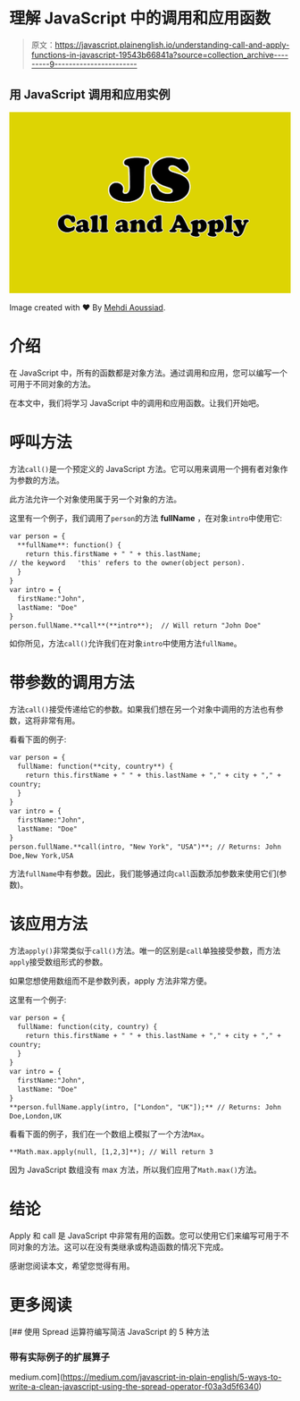 # 理解 JavaScript 中的调用和应用函数

> 原文：<https://javascript.plainenglish.io/understanding-call-and-apply-functions-in-javascript-19543b66841a?source=collection_archive---------9----------------------->

## 用 JavaScript 调用和应用实例

![](img/49070bc1c84100b12787a0c2dee7a0e2.png)

Image created with ❤️️ By [Mehdi Aoussiad](https://mehdiouss315.medium.com/).

# 介绍

在 JavaScript 中，所有的函数都是对象方法。通过调用和应用，您可以编写一个可用于不同对象的方法。

在本文中，我们将学习 JavaScript 中的调用和应用函数。让我们开始吧。

# 呼叫方法

方法`call()`是一个预定义的 JavaScript 方法。它可以用来调用一个拥有者对象作为参数的方法。

此方法允许一个对象使用属于另一个对象的方法。

这里有一个例子，我们调用了`person`的方法 **fullName** ，在对象`intro`中使用它:

```
var person = {
  **fullName**: function() {
    return this.firstName + " " + this.lastName; 
// the keyword   'this' refers to the owner(object person).
  }
}
var intro = {
  firstName:"John",
  lastName: "Doe"
}
person.fullName.**call**(**intro**);  // Will return "John Doe"
```

如你所见，方法`call()`允许我们在对象`intro`中使用方法`fullName`。

# 带参数的调用方法

方法`call()`接受传递给它的参数。如果我们想在另一个对象中调用的方法也有参数，这将非常有用。

看看下面的例子:

```
var person = {
  fullName: function(**city, country**) {
    return this.firstName + " " + this.lastName + "," + city + "," + country;
  }
}
var intro = {
  firstName:"John",
  lastName: "Doe"
}
person.fullName.**call(intro, "New York", "USA")**; // Returns: John Doe,New York,USA
```

方法`fullName`中有参数。因此，我们能够通过向`call`函数添加参数来使用它们(参数)。

# 该应用方法

方法`apply()`非常类似于`call()`方法。唯一的区别是`call`单独接受参数，而方法`apply`接受数组形式的参数。

如果您想使用数组而不是参数列表，apply 方法非常方便。

这里有一个例子:

```
var person = {
  fullName: function(city, country) {
    return this.firstName + " " + this.lastName + "," + city + "," + country;
  }
}
var intro = {
  firstName:"John",
  lastName: "Doe"
}
**person.fullName.apply(intro, ["London", "UK"]);** // Returns: John Doe,London,UK
```

看看下面的例子，我们在一个数组上模拟了一个方法`Max`。

```
**Math.max.apply(null, [1,2,3]**); // Will return 3
```

因为 JavaScript 数组没有 max 方法，所以我们应用了`Math.max()`方法。

# 结论

Apply 和 call 是 JavaScript 中非常有用的函数。您可以使用它们来编写可用于不同对象的方法。这可以在没有类继承或构造函数的情况下完成。

感谢您阅读本文，希望您觉得有用。

# 更多阅读

[](https://medium.com/javascript-in-plain-english/5-ways-to-write-a-clean-javascript-using-the-spread-operator-f03a3d5f6340) [## 使用 Spread 运算符编写简洁 JavaScript 的 5 种方法

### 带有实际例子的扩展算子

medium.com](https://medium.com/javascript-in-plain-english/5-ways-to-write-a-clean-javascript-using-the-spread-operator-f03a3d5f6340)